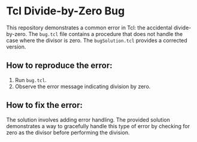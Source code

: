 # Tcl Divide-by-Zero Bug

This repository demonstrates a common error in Tcl: the accidental divide-by-zero.  The `bug.tcl` file contains a procedure that does not handle the case where the divisor is zero. The `bugSolution.tcl` provides a corrected version.

## How to reproduce the error:

1.  Run `bug.tcl`.
2. Observe the error message indicating division by zero.

## How to fix the error:

The solution involves adding error handling. The provided solution demonstrates a way to gracefully handle this type of error by checking for zero as the divisor before performing the division. 
